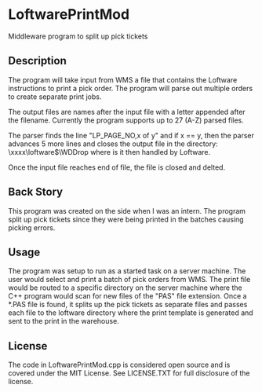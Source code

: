 # LoftwarePrintMod
Middleware program to split up pick tickets

Description
-----------

The program will take input from WMS a file that contains the Loftware instructions to print a pick order. The program will parse out multiple orders to create separate print jobs.
   
The output files are names after the input file with a letter appended after the filename. Currently the program supports up to 27 (A-Z) parsed files.
   
The parser finds the line "LP_PAGE_NO,x of y" and if x == y, then the parser advances 5 more lines and closes the output file in the directory: \\xxxx\loftware$\WDDrop where is it then handled by Loftware.
   
Once the input file reaches end of file, the file is closed and delted.

Back Story
----------
This program was created on the side when I was an intern. The program split up pick tickets since they were being printed in the batches causing picking errors. 

Usage
-----
The program was setup to run as a started task on a server machine. The user would select and print a batch of pick orders from WMS. The print file would be routed to a specific directory on the server machine where the C++ program would scan for new files of the "PAS" file extension. Once a *.PAS file is found, it splits up the pick tickets as separate files and passes each file to the loftware directory where the print template is generated and sent to the print in the warehouse.

License
-------
The code in LoftwarePrintMod.cpp is considered open source and is covered under the MIT License. See LICENSE.TXT for full disclosure of the license.
